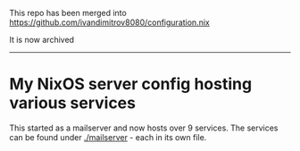 This repo has been merged into https://github.com/ivandimitrov8080/configuration.nix

It is now archived

---
# My NixOS server config hosting various services


This started as a mailserver and now hosts over 9 services. The services can be found under [./mailserver](./mailserver/) - each in its own file.
